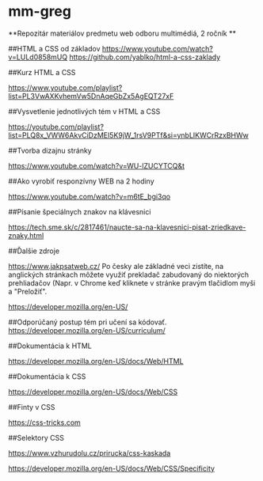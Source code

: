 # mm-greg
**Repozitár materiálov predmetu web odboru multimédiá, 2 ročník  **

##HTML a CSS od základov
https://www.youtube.com/watch?v=LULd0858mUQ
https://github.com/yablko/html-a-css-zaklady  
  
   
##Kurz HTML a CSS  

https://www.youtube.com/playlist?list=PL3VwAXKvhemVw5DnAqeGbZx5AgEQT27xF   

 
##Vysvetlenie jednotlivých tém v HTML a CSS  

https://youtube.com/playlist?list=PLQ8x_VWW6AkvCiDzMEI5K9jW_1rsV9PTf&si=ynbLIKWCrRzxBHWw  



##Tvorba dizajnu stránky  

https://www.youtube.com/watch?v=WU-lZUCYTCQ&t  

 
##Ako vyrobiť responzívny WEB na 2 hodiny  

https://www.youtube.com/watch?v=m6tE_bgi3qo  

 
##Písanie špeciálnych znakov na klávesnici  

https://tech.sme.sk/c/2817461/naucte-sa-na-klavesnici-pisat-zriedkave-znaky.html   

 
##Ďalšie zdroje    

https://www.jakpsatweb.cz/  Po česky ale základné veci zistíte, na anglických stránkach môžete využiť prekladač zabudovaný do niektorých prehliadačov (Napr. v Chrome keď kliknete v stránke pravým tlačidlom myši a "Preložiť".  
  
  
https://developer.mozilla.org/en-US/   



##Odporúčaný postup tém pri učení sa kódovať.
https://developer.mozilla.org/en-US/curriculum/   



##Dokumentácia k HTML  

https://developer.mozilla.org/en-US/docs/Web/HTML  
  

 
##Dokumentácia k CSS  

https://developer.mozilla.org/en-US/docs/Web/CSS   
  

 
##Finty v CSS  

https://css-tricks.com  

  

 
##Selektory CSS  

https://www.vzhurudolu.cz/prirucka/css-kaskada   

https://developer.mozilla.org/en-US/docs/Web/CSS/Specificity  
